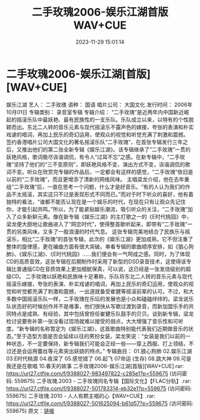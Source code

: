 ﻿---
title: 二手玫瑰2006-娱乐江湖首版WAV+CUE
date: 2023-11-29 15:01:14
categories: WAV车载音乐、镜像
tags: 华语中文
---
# 二手玫瑰2006-娱乐江湖[首版][WAV+CUE]

娱乐江湖
艺人： 二手玫瑰
语种： 国语
唱片公司： 大国文化
发行时间： 2006年10月01日
专辑类别： 录音室专辑
专辑介绍：
“二手玫瑰”是近两年内中国新近崛起的摇滚乐队中最妖艳、最有民族性的一支乐队。乐队成立以来，以特有的个性脱颖而出。东北二人转的音乐元素与现代摇滚乐不露声色的嫁接，夸张的表演和朴实戏谑的唱词，再加上民乐的奇幻运用，使观众的视觉和听觉充满了刺激和震撼。
签约香港唱片公司大国文化的著名摇滚乐队“二手玫瑰”，在首张专辑发行三年之后，又推出他们的第二张全新专辑《娱乐江湖》。该专辑继承了“二手玫瑰”一贯的妖艳风格，歌词极尽诙谐调侃，有令人“过耳不忘”之感。在新专辑中，“二手玫瑰”坚持了他们的“三不变原则”，即妖艳风格不变，演出方式不变，诙谐调侃的歌词不变。听众在欣赏完专辑的作品后，一定都会有这样的感觉，“二手玫瑰”依旧是以前的“二手玫瑰”，而且更增添了清新的网络风味。
主唱梁龙介绍，他在去年重组“二手玫瑰”后，一直在思考一个问题，什么才是好音乐。“有的人认为我们的作品不太摇滚，其实这只不过是表现形式不同而已。”而对于时下听众的喜好，他有着独特的看法，“谁都不能否认现在是一个娱乐的时代，在现在只有让观众先记住你，才能引起共鸣。”所以，为了能紧贴娱乐潮流，吸引听众的关注，“二手玫瑰”加入了众多新鲜元素。像在新专辑《娱乐江湖》的主打歌之一的《E时代桃园》中，梁龙便大胆地让歌曲进入了“网恋时代”，使得整首歌听起来，即带有“二手玫瑰”一贯的另类风味，又多了一股浪漫的时代气息。
这张专辑完美地结合了民族乐与摇滚乐，相比“二手玫瑰”的首张专辑，此次的《娱乐江湖》更加成熟，它不但注重了整体的旋律感，更在编曲方面有很大突破。单看专辑的歌曲顺序安排，如《狼心狗肺》、《娱乐江湖》、《E时代桃园》……我们便会有一气呵成之感。同时，为了体现CD的高质音效，这张专辑在后期制作时采用了新型的DSD录音技术，这使得该专辑比普通版CD在音质效果上更加细腻保真，可以说，这已经是一张发烧级别的超级CD。
二手玫瑰以妖艳和民族味十足著称，乐队将东北二人转的音乐元素与现代摇滚乐嫁接，夸张的表演、朴实戏谑的唱词，再加上民乐的奇幻运用，使观众的视觉和听觉都充满了刺激和震撼，一出道就备受崔健等摇滚前辈的认可。不过，和大多数中国摇滚乐队一样，二手玫瑰在乐坛的发展也是小众和磕磕绊绊的。梁龙说乐队状态好的时候创作并不是难事，他们很快从写歌过渡到录音，而新加盟乐手的共同特点是成熟、有经验，其中包括曾担任崔健乐队鼓手的贝贝。谈到新专辑，梁龙检讨说要弥补第一张没看过现场就难以接受的弱点，大大增强了音乐性和可听度。“新专辑的名称暂定为《娱乐江湖》，这首歌曲特别能代表我们近期做音乐的状态。”至于造型方面是否会延续以往的男扮女装，梁龙笑说：“女装是我们以前的一种状态，不一定要保持，新专辑我们可能会正经一些——穿上西服、打上领结，不过还是会运用蕾丝等元素突出妖娆的特点。”
专辑曲目：
01.狼心狗肺
02.娱乐江湖
03.E时代桃源
04.夜深了
05.感觉错了
06.起飞
07命运 (生存)
08.跳大神
09.可是我还是在歌唱
10.春天的故事
二手玫瑰2006-娱乐江湖[首版][WAV+CUE].rar: https://url27.ctfile.com/f/9388027-983497822-c285e1?p=559675
(访问密码: 559675)
二手玫瑰.2003 - 二手玫瑰同名专辑【国际文化】【FLAC分轨】.rar: https://url27.ctfile.com/f/9388027-501783314-eb32e1?p=559675
(访问密码: 559675)
二手玫瑰.2010 - 人人有颗主唱的心【WAV+CUE】.rar: https://url27.ctfile.com/f/9388027-501625094-b61d57?p=559675
(访问密码: 559675)
原文：[链接](https://blog.sina.com.cn/s/blog_1647c7e76010313va.html)